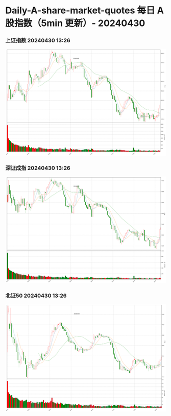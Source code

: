 
# Daily-A-share-market-quotes 每日 A 股指数（5min 更新）- 20240430

### 上证指数 20240430 13:26
![](./fig/2024/4/20240430-sh000001.png)

### 深证成指 20240430 13:26
![](./fig/2024/4/20240430-sz399001.png)

### 北证50 20240430 13:26
![](./fig/2024/4/20240430-bj899050.png)

